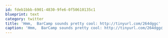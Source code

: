 ```yaml
---
id: fdeb1bbb-6901-4830-9fe6-0f50610135c1
blueprint: text
category: twitter
title: 'Hmm,  BarCamp sounds pretty cool: http://tinyurl.com/264dggc'
caption: 'Hmm,  BarCamp sounds pretty cool: http://tinyurl.com/264dggc'
---
```


